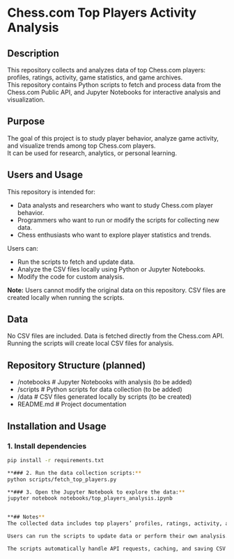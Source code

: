 # Chess.com Top Players Activity Analysis

## Description
This repository collects and analyzes data of top Chess.com players: profiles, ratings, activity, game statistics, and game archives.  
This repository contains Python scripts to fetch and process data from the Chess.com Public API, and Jupyter Notebooks for interactive analysis and visualization.

## Purpose
The goal of this project is to study player behavior, analyze game activity, and visualize trends among top Chess.com players.  
It can be used for research, analytics, or personal learning.

## Users and Usage
This repository is intended for:
- Data analysts and researchers who want to study Chess.com player behavior.
- Programmers who want to run or modify the scripts for collecting new data.
- Chess enthusiasts who want to explore player statistics and trends.

Users can:
- Run the scripts to fetch and update data.
- Analyze the CSV files locally using Python or Jupyter Notebooks.
- Modify the code for custom analysis.

**Note:** Users cannot modify the original data on this repository. CSV files are created locally when running the scripts.

## Data
No CSV files are included. Data is fetched directly from the Chess.com API.  
Running the scripts will create local CSV files for analysis.

## Repository Structure (planned)

- /notebooks         # Jupyter Notebooks with analysis (to be added)
- /scripts           # Python scripts for data collection (to be added)
- /data              # CSV files generated locally by scripts (to be created)
- README.md          # Project documentation

## Installation and Usage

### 1. Install dependencies
```bash
pip install -r requirements.txt

**### 2. Run the data collection scripts:**
python scripts/fetch_top_players.py

**### 3. Open the Jupyter Notebook to explore the data:**
jupyter notebook notebooks/top_players_analysis.ipynb


**## Notes**
The collected data includes top players’ profiles, ratings, activity, and game archives.

Users can run the scripts to update data or perform their own analysis.

The scripts automatically handle API requests, caching, and saving CSV files locally.
